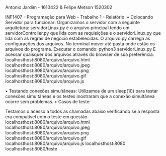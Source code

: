 Antonio Jardim - 1610422 & Felipe Metson 1520302

INF1407 - Programação para Web - Trabalho 1 - Relatório:
•	Colocando Servidor para funcionar:
	Organizamos o servidor com a seguinte arquitetura: servidorLinux.py é o arquivo principal tendo um servidorController.py que lida com as requisições e o servidorLinux.py que lida com as regras de negocio estabelecidas. O arquivo.py carrega as configurações dos arquivos.
	No terminal mover até pasta onde estão os arquivos do programa. Executar o comando:
	python3 servidorLinux.py
	E acessar quaisquer dos arquivos através do browser de sua preferência:
	localhosthost:8080/arquivo/arquivo.html
	localhosthost:8080/arquivo/arquivo.jpeg
	localhosthost:8080/arquivo/arquivo.png
	localhosthost:8080/arquivo/arquivo.gif
	localhosthost:8080/arquivo/arquivo.js

•	Testando conexões simultâneas:
	Utilizamos de um sleep(10) para testar conexões simultâneas e os testes mostraram que a 	conexão simultânea ocorre sem problemas.
•	Casos de teste:

Testamos o acesso a todos as chamadas abaixo verificando se a resposta era compatível com o teste em questão.
	localhosthost:8080/arquivo/arquivo.html
	localhosthost:8080/arquivo/arquivo.jpeg
	localhosthost:8080/arquivo/arquivo.png
	localhosthost:8080/arquivo/arquivo.gif
	localhosthost:8080/arquivo/arquivo.js
	localhosthost:8080
	localhosthost:8080/teste

